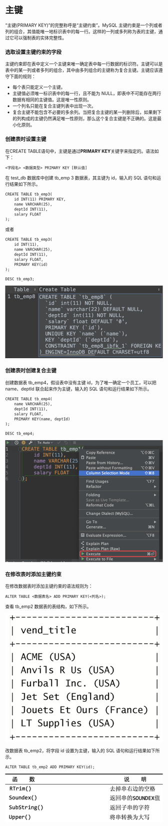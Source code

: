 # 主键

“主键\(PRIMARY KEY\)”的完整称呼是“主键约束”。MySQL 主键约束是一个列或者列的组合，其值能唯一地标识表中的每一行。这样的一列或多列称为表的主键，通过它可以强制表的实体完整性。

### 选取设置主键约束的字段

主键约束即在表中定义一个主键来唯一确定表中每一行数据的标识符。主键可以是表中的某一列或者多列的组合，其中由多列组合的主键称为复合主键。主键应该遵守下面的规则：

* 每个表只能定义一个主键。
* 主键值必须唯一标识表中的每一行，且不能为 NULL，即表中不可能存在两行数据有相同的主键值。这是唯一性原则。
* 一个列名只能在复合主键列表中出现一次。
* 复合主键不能包含不必要的多余列。当把复合主键的某一列删除后，如果剩下的列构成的主键仍然满足唯一性原则，那么这个复合主键是不正确的。这是最小化原则。

### 创建表时设置主键

在CREATE TABLE语句中，主键是通过**PRIMARY KEY**关键字来指定的。语法如下：

```text
<字段名> <数据类型> PRIMARY KEY [默认值]
```

在 test\_db 数据库中创建 tb\_emp 3 数据表，其主键为 id，输入的 SQL 语句和运行结果如下所示。

```text
CREATE TABLE tb_emp3(
    id INT(11) PRIMARY KEY,
    name VARCHAR(25),
    deptId INT(11),
    salary FLOAT
);
```

或者

```text
CREATE TABLE tb_emp3(
    id INT(11),
    name VARCHAR(25),
    deptId INT(11),
    salary FLOAT,
    PRIMARY KEY(id)
);
```

```text
DESC tb_emp3;
```

![](../.gitbook/assets/image%20%2846%29.png)

### 创建表时创建复合主键

创建数据表 tb\_emp4，假设表中没有主键 id，为了唯一确定一个员工，可以把 name、deptId 联合起来作为主键，输入的 SQL 语句和运行结果如下所示。

```text
CREATE TABLE tb_emp4(
    name VARCHAR(25),
    deptId INT(11),
    salary FLOAT,
    PRIMARY KEY(name, deptId)
);
```

```text
DESC tb_emp4;
```

![](../.gitbook/assets/image%20%2831%29.png)

### 在修改表时添加主键约束

在修改数据表时添加主键约束的语法规则为：

```text
ALTER TABLE <数据表名> ADD PRIMARY KEY(<列名>);
```

查看 tb\_emp2 数据表的表结构，如下所示。

![](../.gitbook/assets/image%20%2860%29.png)

改数据表 tb\_emp2，将字段 id 设置为主键，输入的 SQL 语句和运行结果如下所示。

```text
ALTER TABLE tb_emp2 ADD PRIMARY KEY(id);
```

![](../.gitbook/assets/image%20%28102%29.png)

